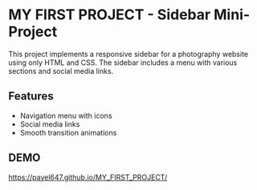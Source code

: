 # MY FIRST PROJECT - Sidebar Mini-Project

This project implements a responsive sidebar for a photography website using only HTML and CSS. The sidebar includes a menu with various sections and social media links.

## Features
- Navigation menu with icons
- Social media links
- Smooth transition animations

## DEMO
https://payel647.github.io/MY_FIRST_PROJECT/
